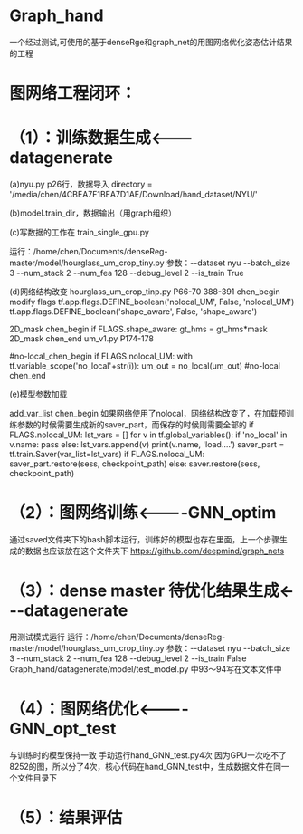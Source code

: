 # Graph_hand
一个经过测试,可使用的基于denseRge和graph_net的用图网络优化姿态估计结果的工程
# 图网络工程闭环：
# （1）：训练数据生成<---datagenerate

(a)nyu.py p26行，数据导入
directory = '/media/chen/4CBEA7F1BEA7D1AE/Download/hand_dataset/NYU/'

(b)model.train_dir，数据输出（用graph组织）

(c)写数据的工作在 train_single_gpu.py

运行：/home/chen/Documents/denseReg-master/model/hourglass_um_crop_tiny.py
参数：--dataset nyu --batch_size 3 --num_stack 2 --num_fea 128 --debug_level 2 --is_train True

(d)网络结构改变
hourglass_um_crop_tinp.py P66-70   388-391
chen_begin modify flags
tf.app.flags.DEFINE_boolean('nolocal_UM', False,
                            'nolocal_UM')
tf.app.flags.DEFINE_boolean('shape_aware', False,
                            'shape_aware')

2D_mask chen_begin
if FLAGS.shape_aware:
    gt_hms = gt_hms*mask
2D_mask chen_end
um_v1.py  P174-178

#no-local_chen_begin
if FLAGS.nolocal_UM:
    with tf.variable_scope('no_local'+str(i)):
        um_out = no_local(um_out)
#no-local chen_end

(e)模型参数加载

add_var_list chen_begin  如果网络使用了nolocal，网络结构改变了，在加载预训练参数的时候需要生成新的saver_part，而保存的时候则需要全部的
if FLAGS.nolocal_UM:
    lst_vars = []
    for v in tf.global_variables():
        if 'no_local' in v.name:
            pass
        else:
            lst_vars.append(v)
            print(v.name, 'load....')
    saver_part = tf.train.Saver(var_list=lst_vars)
if FLAGS.nolocal_UM:
    saver_part.restore(sess, checkpoint_path)
else:
    saver.restore(sess, checkpoint_path)


# （2）：图网络训练<----GNN_optim
通过saved文件夹下的bash脚本运行，训练好的模型也存在里面，上一个步骤生成的数据也应该放在这个文件夹下
https://github.com/deepmind/graph_nets
# （3）：dense master 待优化结果生成<---datagenerate
用测试模式运行
运行：/home/chen/Documents/denseReg-master/model/hourglass_um_crop_tiny.py
参数：--dataset nyu --batch_size 3 --num_stack 2 --num_fea 128 --debug_level 2 --is_train False
Graph_hand/datagenerate/model/test_model.py 中93～94写在文本文件中

# （4）：图网络优化<----GNN_opt_test
与训练时的模型保持一致
手动运行hand_GNN_test.py4次
因为GPU一次吃不了8252的图，所以分了4次，核心代码在hand_GNN_test中，生成数据文件在同一个文件目录下
# （5）：结果评估


